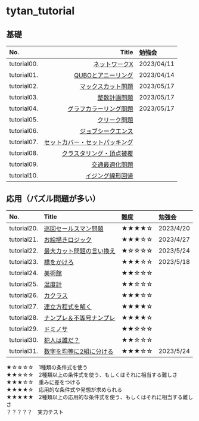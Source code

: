 # tytan_tutorial

基礎
-------------

|No.|Title|勉強会|
|:--|--:|:--|
|tutorial00.|<a href="tutorial/tutorial00_networkx.ipynb">ネットワークX</a>|2023/04/11|
|tutorial01.|<a href="tutorial/tutorial01_qubo.ipynb">QUBOとアニーリング</a>|2023/04/14|
|tutorial02.|<a href="tutorial/tutorial02_maxcut.ipynb">マックスカット問題</a>|2023/05/17|
|tutorial03.|<a href="tutorial/tutorial03_bil.ipynb">整数計画問題</a>|2023/05/17|
|tutorial04.|<a href="tutorial/tutorial04_graphcoloring.ipynb">グラフカラーリング問題</a>|2023/05/17|
|tutorial05.|<a href="tutorial/tutorial05_cliques.ipynb">クリーク問題</a>||
|tutorial06.|<a href="tutorial/tutorial06_job_sequencing_problem.ipynb">ジョブシークエンス</a>||
|tutorial07.|<a href="tutorial/tutorial07_setcover_setpacking.ipynb">セットカバー・セットパッキング</a>||
|tutorial08.|<a href="tutorial/tutorial08_clustering_vertex_cover.ipynb">クラスタリング・頂点被覆</a>||
|tutorial09.|<a href="tutorial/tutorial09_trafficflow_optimization.ipynb">交通最適化問題</a>||
|tutorial10.|<a href="tutorial/tutorial10_liner_reg.ipynb">イジング線形回帰</a>||

応用（パズル問題が多い）
-------------

|No.|Title|難度|勉強会|
|:--|:--|:--|:--|
|tutorial20.|<a href="tutorial/tutorial20_巡回セールスマン問題.ipynb">巡回セールスマン問題</a>|★★★★☆|2023/4/20|
|tutorial21.|<a href="tutorial/tutorial21_お絵かきロジック.ipynb">お絵描きロジック</a>|★★★☆☆|2023/4/27|
|tutorial22.|<a href="tutorial/tutorial22_最大カット問題の言い換え.ipynb">最大カット問題の言い換え</a>|★☆☆☆☆|2023/5/24|
|tutorial23.|<a href="tutorial/tutorial23_橋をかけろ.ipynb">橋をかけろ</a>|★★★☆☆|2023/5/18|
|tutorial24.|<a href="tutorial/tutorial24_美術館.ipynb">美術館</a>|★★☆☆☆||
|tutorial25.|<a href="tutorial/tutorial25_温度計.ipynb">温度計</a>|★★☆☆☆||
|tutorial26.|<a href="tutorial/tutorial26_カクラス.ipynb">カクラス</a>|★★★☆☆||
|tutorial27.|<a href="tutorial/tutorial27_連立方程式を解く.ipynb">連立方程式を解く</a>|★★★★☆||
|tutorial28.|<a href="tutorial/tutorial28_ナンプレ＆不等号ナンプレ.ipynb">ナンプレ＆不等号ナンプレ</a>|★★★★☆||
|tutorial29.|<a href="tutorial/tutorial29_ドミノサ.ipynb">ドミノサ</a>|★★☆☆☆||
|tutorial30.|<a href="tutorial/tutorial30_犯人は誰だ？.ipynb">犯人は誰だ？</a>|★★☆☆☆||
|tutorial31.|<a href="tutorial/tutorial31_数字を均等に2組に分ける.ipynb">数字を均等に2組に分ける</a>|★★★☆☆|2023/5/24|

★☆☆☆☆　1種類の条件式を使う<br>
★★☆☆☆　2種類以上の条件式を使う、もしくはそれに相当する難しさ<br>
★★★☆☆　重みに差をつける<br>
★★★★☆　応用的な条件式や発想が求められる<br>
★★★★★　2種類以上の応用的な条件式を使う、もしくはそれに相当する難しさ<br>
？？？？？　実力テスト<br>
